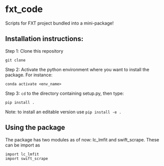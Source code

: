 # fxt_code

Scripts for FXT project bundled into a mini-package!

## Installation instructions:

Step 1: Clone this repository

    git clone 

Step 2: Activate the python environment where you want to install the package. For instance:

    conda activate <env_name>

Step 3: ```cd``` to the directory containing setup.py, then type:

    pip install .

Note: to install an editable version use ```pip install -e .```

## Using the package

The package has two modules as of now: lc_lmfit and swift_scrape. These can be import as
    
    import lc_lmfit
    import swift_scrape

